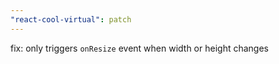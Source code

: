 ```yaml
---
"react-cool-virtual": patch
---
```


fix: only triggers `onResize` event when width or height changes
